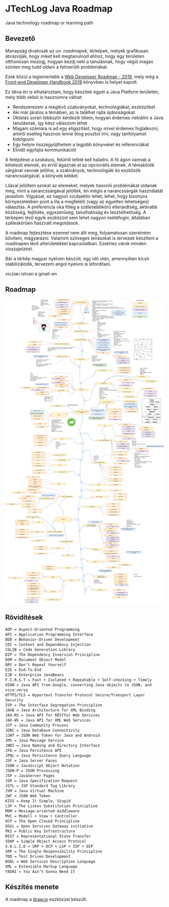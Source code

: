 # JTechLog Java Roadmap

Java technology roadmap or learning path

## Bevezető

Manapság divatosak az un. _roadmapek_, térképek, melyek grafikusan ábrázolják, hogy miket kell megtanulnod ahhoz, hogy
egy területen otthonosan mozogj, hogyan kezdj neki a tanulásnak, hogy végül magas szinten meg tudd oldani a 
felmerülő problémákat.

Ezek közül a legismertebb a [Web Developer Roadmap - 2019](https://github.com/kamranahmedse/developer-roadmap),
mely még a [Front-end Developer Handbook 2019](https://frontendmasters.com/books/front-end-handbook/2019/)
könyvben is helyet kapott.

Ez látva én is elhatároztam, hogy készítek egyet a Java Platform területén, mely több okból is hasznomra válhat:

* Rendszerezem a meglévő szabványokat, technológiákat, eszközöket
* Aki már járatos a témában, az is találhat rajta újdonságokat
* Oktatás során többször kérdezik tőlem, hogyan érdemes nekiállni a Java tanulásnak, így kész válaszom lehet
* Magam számára is ad egy eligazítást, hogy mivel érdemes foglalkozni, amiről esetleg hasznos lenne blog posztot írni, vagy tanfolyamot
  kidolgozni
* Egy helyre összegyűjthetem a legjobb könyveket és referenciákat
* Elindít egyfajta kommunikációt

A felépítése a szokásos, felülről lefelé kell haladni. A fő ágon vannak a kötelező elemek, és erről ágaznak
el az opcionális elemek. A témakörök sárgával vannak jelölve, a szabványok, technológiák és eszközök narancssárgával,
a könyvek kékkel.

Lilával jelöltem azokat az elemeket, melyek hasonló problémákat oldanak meg, mint a narancssárgával
jelöltek, én mégis a narancssárgák használatát javaslom. Vigyázat, ez nagyon szubjektív lehet, lehet, hogy bizonyos
környezetekben pont a lila a megfelelő (vagy az egyetlen lehetséges) választás. A preferencia oka főleg a
szélesebbkörű elterjedtség, aktívabb közösség, fejlődés, egyszerűség, tanulhatóság és tesztelhetőség.
A térképen lévő egyik eszközzel sem lehet nagyon melléfogni, általában széleskörűen használt megoldások.

A roadmap fejlesztése ezennel nem állt meg, folyamatosan szeretném bővíteni, magyarázni. Valamint szöveges
leírásokat is tervezek készíteni a roadmapen lévő alterületekkel kapcsolatban. Ezekhez várok minden visszajelzést.

Bár a térkép magyar nyelven készült, egy idő után, amennyiben kicsit stabilizálódik, tervezem angol nyelvre is lefordítani.

viczian.istvan a gmail-en

## Roadmap

![Java Roadmap](jtechlog-java-roadmap-hu.png)

## Rövidítések

```
AOP = Aspect-Oriented Programming
API = Application Programming Interface
BDD = Behavior-Driven Development
CDI = Context and Dependency Injection
CGLIB = Code Generation Library
DIP = The Dependency Inversion Principline
DOM = Document Object Model
DRY = Don’t Repeat Yourself
E2E = End-To-End
EJB = Enterprise JavaBeans
F.I.R.S.T = Fast + Isolated + Repeatable + Self-checking + Timely
GSON = Java API from Google, converting Java objects to JSON, and vice-versa
HTTPS/TLS = Hypertext Transfer Protocol Secure/Transport Layer Security
ISP = The Interface Segregation Principline
JAXB = Java Architecture for XML Binding
JAX-RS = Java API for RESTful Web Services
JAX-WS = Java API for XML Web Services
JCP = Java Community Process
JDBC = Java Database Connectivity
JJWT = JSON Web Token for Java and Android
JMS = Java Message Service
JNDI = Java Naming and Directory Interface
JPA = Java Persitence API
JPQL = Java Persistence Query Language
JSF = Java Server Faces
JSON = JavaScript Object Notation
JSON-P = JSON Processing
JSP = JavaServer Pages
JSR = Java Specification Request
JSTL = JSP Standard Tag Library
JVM = Java Virtual Machine
JWT = JSON Web Token
KISS = Keep It Simple, Stupid
LSP = The Liskov Substitution Principline
MOM = Message-oriented middleware
MVC = Modell + View + Controller
OCP = The Open Closed Principline
OSGi = Open Services Gateway initiative
PKI = Public Key Infrastructure
REST = Representational State Transfer
SOAP = Simple Object Access Protocol
S.O.L.I.D = SRP + OCP + LSP + ISP + DIP
SRP = The Single Responsibility Principline
TDD = Test Driven Development
WSDL = Web Services Description Language
XML = Extensible Markup Language
YAGNI = You Ain’t Gonna Need It
```

## Készítés menete

A roadmap a [draw.io](http://www.draw.io) eszközzel készült.
